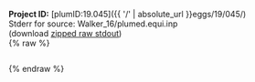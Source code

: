 **Project ID:** [plumID:19.045]({{ '/' | absolute_url }}eggs/19/045/)  
Stderr for source:  Walker_16/plumed.equi.inp   
(download [zipped raw stdout](plumed.equi.inp.plumed_master.stdout.txt.zip))  
{% raw %}
<pre>
</pre>
{% endraw %}
